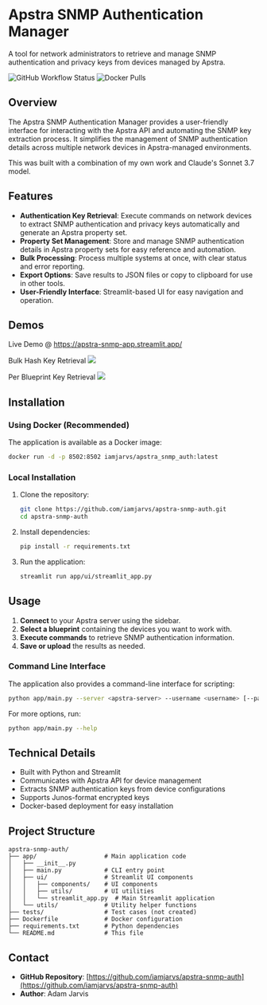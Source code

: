 # Apstra SNMP Authentication Manager

A tool for network administrators to retrieve and manage SNMP authentication and privacy keys from devices managed by Apstra.

![GitHub Workflow Status](https://img.shields.io/github/actions/workflow/status/iamjarvs/apstra-snmp-auth/docker-build.yml?branch=main)
![Docker Pulls](https://img.shields.io/docker/pulls/iamjarvs/apstra_snmp_auth)

## Overview

The Apstra SNMP Authentication Manager provides a user-friendly interface for interacting with the Apstra API and automating the SNMP key extraction process. It simplifies the management of SNMP authentication details across multiple network devices in Apstra-managed environments.

This was built with a combination of my own work and Claude's Sonnet 3.7 model.

## Features

- **Authentication Key Retrieval**: Execute commands on network devices to extract SNMP authentication and privacy keys automatically and generate an Apstra property set.
- **Property Set Management**: Store and manage SNMP authentication details in Apstra property sets for easy reference and automation.
- **Bulk Processing**: Process multiple systems at once, with clear status and error reporting.
- **Export Options**: Save results to JSON files or copy to clipboard for use in other tools.
- **User-Friendly Interface**: Streamlit-based UI for easy navigation and operation.

## Demos

Live Demo @ https://apstra-snmp-app.streamlit.app/

Bulk Hash Key Retrieval
![](https://github.com/user-attachments/assets/8cb0a677-3e88-4075-a1f9-5be1f88deaea)

Per Blueprint Key Retrieval
![](https://github.com/user-attachments/assets/fd00a420-141a-43b5-be6f-140a244c341b)

## Installation

### Using Docker (Recommended)

The application is available as a Docker image:

```bash
docker run -d -p 8502:8502 iamjarvs/apstra_snmp_auth:latest
```

### Local Installation

1. Clone the repository:
   ```bash
   git clone https://github.com/iamjarvs/apstra-snmp-auth.git
   cd apstra-snmp-auth
   ```

2. Install dependencies:
   ```bash
   pip install -r requirements.txt
   ```

3. Run the application:
   ```bash
   streamlit run app/ui/streamlit_app.py
   ```

## Usage

1. **Connect** to your Apstra server using the sidebar.
2. **Select a blueprint** containing the devices you want to work with.
3. **Execute commands** to retrieve SNMP authentication information.
4. **Save or upload** the results as needed.

### Command Line Interface

The application also provides a command-line interface for scripting:

```bash
python app/main.py --server <apstra-server> --username <username> [--password <password>]
```

For more options, run:
```bash
python app/main.py --help
```

## Technical Details

- Built with Python and Streamlit
- Communicates with Apstra API for device management
- Extracts SNMP authentication keys from device configurations
- Supports Junos-format encrypted keys
- Docker-based deployment for easy installation

## Project Structure

```
apstra-snmp-auth/
├── app/                   # Main application code
│   ├── __init__.py
│   ├── main.py            # CLI entry point
│   ├── ui/                # Streamlit UI components
│   │   ├── components/    # UI components
│   │   ├── utils/         # UI utilities
│   │   └── streamlit_app.py  # Main Streamlit application
│   └── utils/             # Utility helper functions
├── tests/                 # Test cases (not created)
├── Dockerfile             # Docker configuration
├── requirements.txt       # Python dependencies
└── README.md              # This file
```

## Contact

- **GitHub Repository**: [https://github.com/iamjarvs/apstra-snmp-auth](https://github.com/iamjarvs/apstra-snmp-auth)
- **Author**: Adam Jarvis
